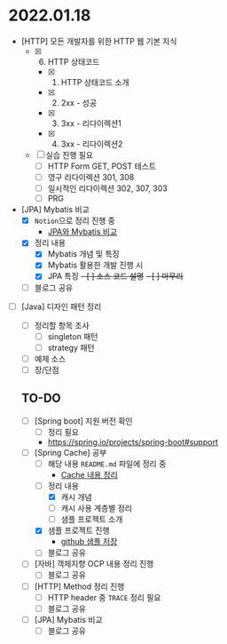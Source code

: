 2022.01.18
==========

- [HTTP] 모든 개발자를 위한 HTTP 웹 기본 지식
	- [x] 6. HTTP 상태코드
		- [x] 1. HTTP 상태코드 소개
		- [x] 2. 2xx - 성공
		- [x] 3. 3xx - 리다이렉션1
		- [x] 4. 3xx - 리다이렉션2
	- [ ] 실습 진행 필요
		- [ ] HTTP Form GET, POST 테스트
		- [ ] 영구 리다이렉션 301, 308
		- [ ] 일시적인 리다이렉션 302, 307, 303
		- [ ] PRG
-	[JPA] Mybatis 비교
	-	[x] `Notion`으로 정리 진행 중
		-	[JPA와 Mybatis 비교](https://www.notion.so/codeleesh/JPA-Mybatis-01847cd1abd94f6bbb7758c9b6ed6491)
	-	[x] 정리 내용
		-	[x] Mybatis 개념 및 특징
		-	[x] Mybatis 활용한 개발 진행 시
		-	[x] JPA 특징
<s>- [ ] 소스 코드 설명</s>
<s>-	[ ] 마무리</s>
	-	[ ] 블로그 공유
- [ ] [Java] 디자인 패턴 정리
	- [ ] 정리할 항목 조사
		- [ ] singleton 패턴
		- [ ] strategy 패턴
	- [ ] 예제 소스
	- [ ] 장/단점

	## TO-DO

	-	[ ] [Spring boot] 지원 버전 확인
		-	[ ] 정리 필요
		-	https://spring.io/projects/spring-boot#support
	-	[ ] [Spring Cache] 공부
		-	[ ] 해당 내용 `README.md` 파일에 정리 중
			-	[Cache 내용 정리](https://github.com/codeleesh/study-code/blob/main/spring-boot-cache/README.md)
		-	[ ] 정리 내용
			-	[x] 캐시 개념
			-	[ ] 캐시 사용 계층별 정리
			-	[ ] 샘플 프로젝트 소개
		-	[x] 샘플 프로젝트 진행
			-	[github 샘플 저장](https://github.com/codeleesh/study-code/tree/main/spring-boot-cache)
		-	[ ] 블로그 공유
	-	[ ] [자바] 객체지향 OCP 내용 정리 진행
		-	[ ] 블로그 공유
	-	[ ] [HTTP] Method 정리 진행
		-	[ ] HTTP header 중 `TRACE` 정리 필요
		-	[ ] 블로그 공유
	-	[ ] [JPA] Mybatis 비교
		-	[ ] 블로그 공유
